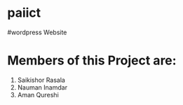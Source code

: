  # paiict
 
#wordpress Website
 
# Members of this Project are:
1. Saikishor Rasala
2. Nauman Inamdar
3. Aman Qureshi 

